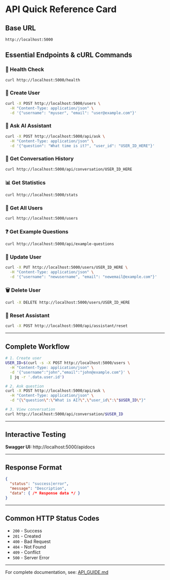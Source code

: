 # API Quick Reference Card

## Base URL
```
http://localhost:5000
```

## Essential Endpoints & cURL Commands

### 🏥 Health Check
```bash
curl http://localhost:5000/health
```

### 👤 Create User
```bash
curl -X POST http://localhost:5000/users \
  -H "Content-Type: application/json" \
  -d '{"username": "myuser", "email": "user@example.com"}'
```

### 🤖 Ask AI Assistant
```bash
curl -X POST http://localhost:5000/api/ask \
  -H "Content-Type: application/json" \
  -d '{"question": "What time is it?", "user_id": "USER_ID_HERE"}'
```

### 💬 Get Conversation History
```bash
curl http://localhost:5000/api/conversation/USER_ID_HERE
```

### 📊 Get Statistics
```bash
curl http://localhost:5000/stats
```

### 👥 Get All Users
```bash
curl http://localhost:5000/users
```

### ❓ Get Example Questions
```bash
curl http://localhost:5000/api/example-questions
```

### 🔧 Update User
```bash
curl -X PUT http://localhost:5000/users/USER_ID_HERE \
  -H "Content-Type: application/json" \
  -d '{"username": "newusername", "email": "newemail@example.com"}'
```

### 🗑️ Delete User
```bash
curl -X DELETE http://localhost:5000/users/USER_ID_HERE
```

### 🔄 Reset Assistant
```bash
curl -X POST http://localhost:5000/api/assistant/reset
```

---

## Complete Workflow

```bash
# 1. Create user
USER_ID=$(curl -s -X POST http://localhost:5000/users \
  -H "Content-Type: application/json" \
  -d '{"username":"john","email":"john@example.com"}' \
  | jq -r '.data.user.id')

# 2. Ask question
curl -X POST http://localhost:5000/api/ask \
  -H "Content-Type: application/json" \
  -d "{\"question\":\"What is AI?\",\"user_id\":\"$USER_ID\"}"

# 3. View conversation
curl http://localhost:5000/api/conversation/$USER_ID
```

---

## Interactive Testing
**Swagger UI:** http://localhost:5000/apidocs

---

## Response Format
```json
{
  "status": "success|error",
  "message": "Description",
  "data": { /* Response data */ }
}
```

---

## Common HTTP Status Codes
- `200` - Success
- `201` - Created
- `400` - Bad Request
- `404` - Not Found
- `409` - Conflict
- `500` - Server Error

---

For complete documentation, see: [API_GUIDE.md](API_GUIDE.md)
